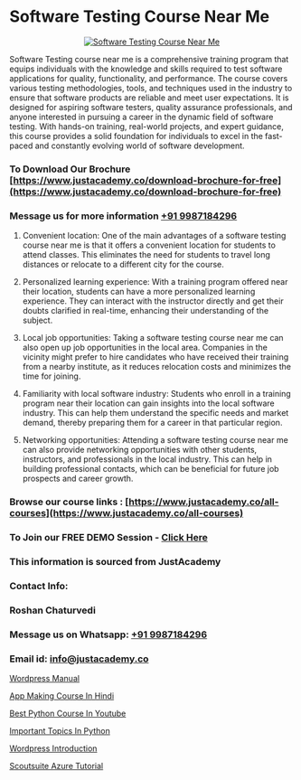 # Software Testing Course Near Me

<p align="center">
  <a href="https://justacademy.co/program-detail/software-testing">
    <img src="https://justacademy.co/storage2/program_images/1704700438.webp" alt="Software Testing Course Near Me">
  </a>
</p>


Software Testing course near me is a comprehensive training program that equips individuals with the knowledge and skills required to test software applications for quality, functionality, and performance. The course covers various testing methodologies, tools, and techniques used in the industry to ensure that software products are reliable and meet user expectations. It is designed for aspiring software testers, quality assurance professionals, and anyone interested in pursuing a career in the dynamic field of software testing. With hands-on training, real-world projects, and expert guidance, this course provides a solid foundation for individuals to excel in the fast-paced and constantly evolving world of software development. 
### To Download Our Brochure [https://www.justacademy.co/download-brochure-for-free](https://www.justacademy.co/download-brochure-for-free)
### Message us for more information [+91 9987184296](https://api.whatsapp.com/send?phone=919987184296)
1) Convenient location: One of the main advantages of a software testing course near me is that it offers a convenient location for students to attend classes. This eliminates the need for students to travel long distances or relocate to a different city for the course.

2) Personalized learning experience: With a training program offered near their location, students can have a more personalized learning experience. They can interact with the instructor directly and get their doubts clarified in real-time, enhancing their understanding of the subject.

3) Local job opportunities: Taking a software testing course near me can also open up job opportunities in the local area. Companies in the vicinity might prefer to hire candidates who have received their training from a nearby institute, as it reduces relocation costs and minimizes the time for joining.

4) Familiarity with local software industry: Students who enroll in a training program near their location can gain insights into the local software industry. This can help them understand the specific needs and market demand, thereby preparing them for a career in that particular region.

5) Networking opportunities: Attending a software testing course near me can also provide networking opportunities with other students, instructors, and professionals in the local industry. This can help in building professional contacts, which can be beneficial for future job prospects and career growth.

### Browse our course links : [https://www.justacademy.co/all-courses](https://www.justacademy.co/all-courses) 
### To Join our FREE DEMO Session - [Click Here](https://www.justacademy.co/register-for-course-demo)


### This information is sourced from JustAcademy
### Contact Info:
### Roshan Chaturvedi
### Message us on Whatsapp: [+91 9987184296](https://api.whatsapp.com/send?phone=919987184296)
### Email id: [info@justacademy.co](mailto:info@justacademy.co)
                
[Wordpress Manual](https://www.linkedin.com/pulse/wordpress-manual-justacademy-pune-rgzwc/)

[App Making Course In Hindi](https://www.linkedin.com/pulse/app-making-course-hindi-justacademy-sunnyvale-x3ylf/)

[Best Python Course In Youtube](https://medium.com/@akanshapatil/best-python-course-in-youtube-d8239546ae89)

[Important Topics In Python](https://medium.com/@kamblerajas684/important-topics-in-python-c47de6a011f5)

[Wordpress Introduction](https://justacademyin.github.io/Articles/Wordpress-Introduction)

[Scoutsuite Azure Tutorial](https://justacademyin.github.io/Articles/Scoutsuite-Azure-Tutorial)

